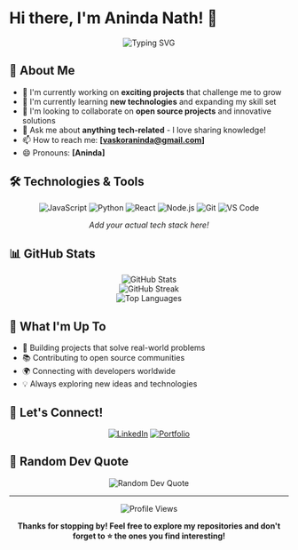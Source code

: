 # Hi there, I'm Aninda Nath! 👋

<div align="center">
  <img src="https://readme-typing-svg.herokuapp.com?font=Fira+Code&pause=1000&color=2E9EF7&center=true&vCenter=true&width=435&lines=Welcome+to+my+GitHub+profile!;Passionate+Developer;Always+Learning+Something+New;Let's+Build+Something+Amazing!" alt="Typing SVG" />
</div>

## 🚀 About Me

- 🔭 I'm currently working on **exciting projects** that challenge me to grow
- 🌱 I'm currently learning **new technologies** and expanding my skill set
- 👯 I'm looking to collaborate on **open source projects** and innovative solutions
- 💬 Ask me about **anything tech-related** - I love sharing knowledge!
- 📫 How to reach me: **[vaskoraninda@gmail.com]**
- 😄 Pronouns: **[Aninda]**
  

## 🛠️ Technologies & Tools

<div align="center">
  
![JavaScript](https://img.shields.io/badge/-JavaScript-F7DF1E?style=flat-square&logo=javascript&logoColor=black)
![Python](https://img.shields.io/badge/-Python-3776AB?style=flat-square&logo=python&logoColor=white)
![React](https://img.shields.io/badge/-React-61DAFB?style=flat-square&logo=react&logoColor=black)
![Node.js](https://img.shields.io/badge/-Node.js-339933?style=flat-square&logo=node.js&logoColor=white)
![Git](https://img.shields.io/badge/-Git-F05032?style=flat-square&logo=git&logoColor=white)
![VS Code](https://img.shields.io/badge/-VS%20Code-007ACC?style=flat-square&logo=visual-studio-code&logoColor=white)

*Add your actual tech stack here!*

</div>

## 📊 GitHub Stats

<div align="center">
  <img src="https://github-readme-stats.vercel.app/api?username=AnindaNath&show_icons=true&theme=radical&hide_border=true" alt="GitHub Stats" />
</div>

<div align="center">
  <img src="https://github-readme-streak-stats.herokuapp.com/?user=AnindaNath&theme=radical&hide_border=true" alt="GitHub Streak" />
</div>

<div align="center">
  <img src="https://github-readme-stats.vercel.app/api/top-langs/?username=AnindaNath&layout=compact&theme=radical&hide_border=true" alt="Top Languages" />
</div>

## 🎯 What I'm Up To

- 🔨 Building projects that solve real-world problems
- 📚 Contributing to open source communities
- 🌍 Connecting with developers worldwide
- 💡 Always exploring new ideas and technologies

## 🤝 Let's Connect!

<div align="center">
  
[![LinkedIn](https://www.linkedin.com/in/vaskor-debnath-aninda-47575a213/)](your-linkedin-url)
[![Portfolio](https://vaskoraninda-portfolio.netlify.app/)](your-portfolio-url)


</div>

## 💭 Random Dev Quote

<div align="center">
  <img src="https://quotes-github-readme.vercel.app/api?type=horizontal&theme=radical" alt="Random Dev Quote" />
</div>

---

<div align="center">
  <img src="https://komarev.com/ghpvc/?username=AnindaNath&color=blueviolet&style=flat-square&label=Profile+Views" alt="Profile Views" />
</div>

<div align="center">
  
**Thanks for stopping by! Feel free to explore my repositories and don't forget to ⭐ the ones you find interesting!**

</div>

<!---
AnindaNath/AnindaNath is a ✨ special ✨ repository because its `README.md` (this file) appears on your GitHub profile.
You can click the Preview link to take a look at your changes.
--->
